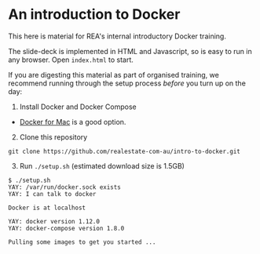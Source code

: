 # An introduction to Docker

This here is material for REA's internal introductory Docker training.

The slide-deck is implemented in HTML and Javascript, so is
easy to run in any browser.  Open `index.html` to start.

If you are digesting this material as part of organised training,
we recommend running through the setup process *before* you turn
up on the day:

1. Install Docker and Docker Compose

  - [Docker for Mac](https://docs.docker.com/docker-for-mac/) is a good option.

2. Clone this repository

  ```
  git clone https://github.com/realestate-com-au/intro-to-docker.git
  ```

3. Run `./setup.sh` (estimated download size is 1.5GB)

  ```
  $ ./setup.sh
  YAY: /var/run/docker.sock exists
  YAY: I can talk to docker

  Docker is at localhost

  YAY: docker version 1.12.0
  YAY: docker-compose version 1.8.0

  Pulling some images to get you started ...
  ```

